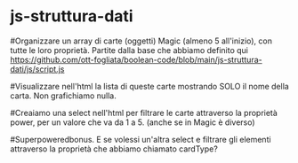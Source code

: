 # js-struttura-dati

#Organizzare un array di carte (oggetti) Magic  (almeno 5 all'inizio), con tutte le loro proprietà. Partite dalla base che abbiamo definito qui https://github.com/ott-fogliata/boolean-code/blob/main/js-struttura-dati/js/script.js

#Visualizzare nell'html la lista di queste carte mostrando SOLO il nome della carta. Non grafichiamo nulla.

#Creaiamo una select nell'html per filtrare le carte attraverso la proprietà power, per un valore che va da 1 a 5. (anche se in Magic è diverso)

#Superpoweredbonus. E se volessi un'altra select e filtrare gli elementi attraverso la proprietà che abbiamo chiamato cardType?
